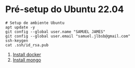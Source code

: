 # Pré-setup do Ubuntu 22.04

```
# Setup de ambiente Ubuntu
apt update -y
git config --global user.name "SAMUEL JAMES"
git config --global user.email "samuel.jlbsb@gmail.com"
ssh-keygen
cat .ssh/id_rsa.pub
```

1. [Install docker](install_docker.md)
2. [Install mongo](install_mongo.md)
